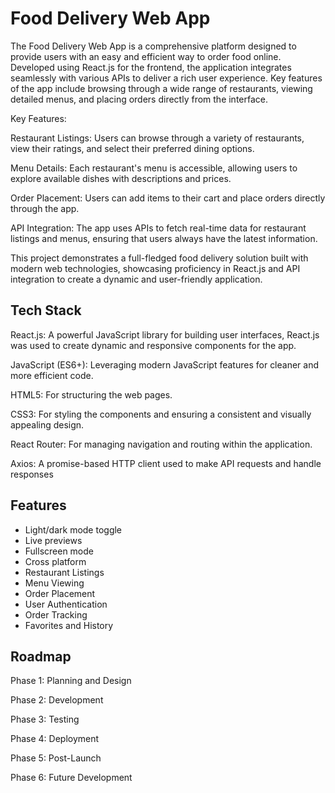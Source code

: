 
# Food Delivery Web App

The Food Delivery Web App is a comprehensive platform designed to provide users with an easy and efficient way to order food online. Developed using React.js for the frontend, the application integrates seamlessly with various APIs to deliver a rich user experience. Key features of the app include browsing through a wide range of restaurants, viewing detailed menus, and placing orders directly from the interface.

Key Features:

Restaurant Listings: Users can browse through a variety of restaurants, view their ratings, and select their preferred dining options.

Menu Details: Each restaurant's menu is accessible, allowing users to explore available dishes with descriptions and prices.

Order Placement: Users can add items to their cart and place orders directly through the app.

API Integration: The app uses APIs to fetch real-time data for restaurant listings and menus, ensuring that users always have the latest information.

This project demonstrates a full-fledged food delivery solution built with modern web technologies, showcasing proficiency in React.js and API integration to create a dynamic and user-friendly application.


## Tech Stack
React.js: A powerful JavaScript library for building user interfaces, React.js was used to create dynamic and responsive components for the app.

JavaScript (ES6+): Leveraging modern JavaScript features for cleaner and more efficient code.

HTML5: For structuring the web pages.

CSS3: For styling the components and ensuring a consistent and visually appealing design.

React Router: For managing navigation and routing within the application.

Axios: A promise-based HTTP client used to make API requests and handle responses


## Features

- Light/dark mode toggle
- Live previews
- Fullscreen mode
- Cross platform
- Restaurant Listings
- Menu Viewing
- Order Placement
- User Authentication
- Order Tracking
- Favorites and History


## Roadmap

Phase 1: Planning and Design

Phase 2: Development

Phase 3: Testing

Phase 4: Deployment

Phase 5: Post-Launch

Phase 6: Future Development

